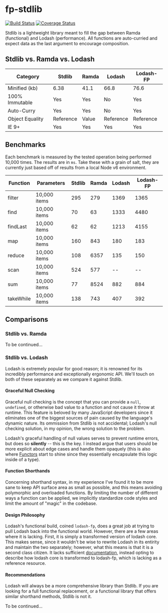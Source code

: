 fp-stdlib
=========
[![Build Status](https://travis-ci.org/davezuko/fp-stdlib.svg?branch=master)](https://travis-ci.org/davezuko/fp-stdlib)
[![Coverage Status](https://coveralls.io/repos/github/davezuko/fp-stdlib/badge.svg?branch=master)](https://coveralls.io/github/davezuko/fp-stdlib?branch=master)

Stdlib is a lightweight library meant to fill the gap between Ramda (functional) and Lodash (performance). All functions are auto-curried and expect data as the last argument to encourage composition.

## Stdlib vs. Ramda vs. Lodash

Category        | Stdlib    | Ramda | Lodash    | Lodash-FP
--------------- | --------- | ----- | --------- | ---------
Minified (kb)   | 6.38      | 41.1  | 66.8      | 76.6
100% Immutable  | Yes       | Yes   | No        | Yes
Auto-Curry      | Yes       | Yes   | No        | Yes
Object Equality | Reference | Value | Reference | Reference
IE 9+           | Yes       | Yes   | Yes       | Yes

## Benchmarks

Each benchmark is measured by the tested operation being performed 10,000 times. The results are in `ms`. Take these with a grain of salt, they are currently just based off of results from a local Node v6 environment.

Function       | Parameters   | Stdlib | Ramda | Lodash    | Lodash-FP
-------------- | ------------ | ------ | ----- | --------- | ---------
filter         | 10,000 items | 295    | 279   | 1369      | 1365
find           | 10,000 items | 70     | 63    | 1333      | 4480
findLast       | 10,000 items | 62     | 62    | 1213      | 4155
map            | 10,000 items | 160    | 843   | 180       | 183
reduce         | 10,000 items | 108    | 6357  | 135       | 150
scan           | 10,000 items | 524    | 577   | --        | --
sum            | 10,000 items | 77     | 8524  | 882       | 884
takeWhile      | 10,000 items | 138    | 743   | 407       | 392

## Comparisons

### Stdlib vs. Ramda

To be continued...

### Stdlib vs. Lodash
Lodash is extremely popular for good reason; it is renowned for its incredibly performance and exceptionally ergonomic API. We'll touch on both of these separately as we compare it against Stdlib.

#### Graceful Null Checking
Graceful null checking is the concept that you can provide a `null`, `undefined`, or otherwise bad value to a function and not cause it throw at runtime. This feature is beloved by many JavaScript developers since it eliminates one of the biggest sources of pain caused by the language's dynamic nature. Its ommission from Stdlib is not accidental; Lodash's null checking solution, in my opinion, the wrong solution to the problem.

Lodash's graceful handling of null values serves to prevent runtime errors, but does so **silently** -- this is the key. I instead argue that users should be more explicit about edge cases and handle them opaquely (this is also where [Functors](http://adit.io/posts/2013-04-17-functors,_applicatives,_and_monads_in_pictures.html) start to shine since they essentially encapsulate this logic inside of a type).

#### Function Shorthands
Concerning shorthand syntax, in my experience I've found it to be more sane to keep API surface area as small as possible, and this means avoiding polymorphic and overloaded functions. By limiting the number of different ways a function can be applied, we implicitly standardize code styles and limit the amount of "magic" in the codebase.

#### Design Philosophy
Lodash's functional build, coined `lodash-fp`, does a great job at trying to pull Lodash back into the functional world. However, there are a few areas where it is lacking. First, it is simply a transformed version of lodash core. This makes sense, since it wouldn't be wise to rewrite Lodash in its entirity and maintain the two separately; however, what this means is that it is a second class citizen. It lacks sufficient [documentation](https://github.com/lodash/lodash/wiki/FP-Guide), instead opting to describe how lodash core is transformed to lodash-fp, which is lacking as a reference resource.

#### Recommendations
Lodash will always be a more comprehensive library than Stdlib. If you are looking for a full functional replacement, or a functional library that offers similar shorthand methods, Stdlib is not it.

To be continued...



